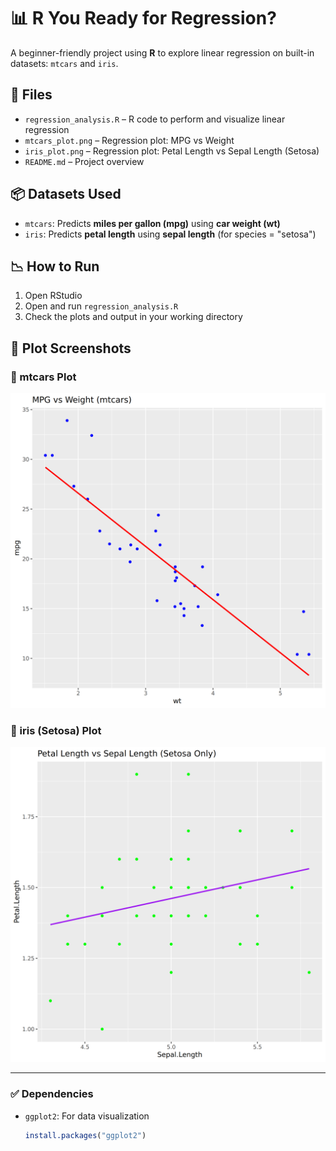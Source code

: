 # 📊 R You Ready for Regression?

A beginner-friendly project using **R** to explore linear regression on built-in datasets: `mtcars` and `iris`.

## 📁 Files
- `regression_analysis.R` – R code to perform and visualize linear regression
- `mtcars_plot.png` – Regression plot: MPG vs Weight
- `iris_plot.png` – Regression plot: Petal Length vs Sepal Length (Setosa)
- `README.md` – Project overview

## 📦 Datasets Used
- `mtcars`: Predicts **miles per gallon (mpg)** using **car weight (wt)**
- `iris`: Predicts **petal length** using **sepal length** (for species = "setosa")

## 📉 How to Run

1. Open RStudio
2. Open and run `regression_analysis.R`
3. Check the plots and output in your working directory

## 📸 Plot Screenshots

### 🔹 mtcars Plot
![mtcars](./mtcars_plot.png)

### 🔹 iris (Setosa) Plot
![iris](./iris_plot.png)

---

### ✅ Dependencies
- `ggplot2`: For data visualization
  ```r
  install.packages("ggplot2")
